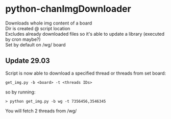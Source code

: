 # python-chanImgDownloader

Downloads whole img content of a board <br />
Dir is created @ script location <br />
Excludes already downloaded files so it's able to update a library (executed by cron maybe?) <br />
Set by default on /wg/ board <br />

## Update 29.03
Script is now able to download a specified thread or threads from set board:
```
get_img.py -b <board> -t <threads IDs>
```
so by running:
```
> python get_img.py -b wg -t 7356456,3546345
```
You will fetch 2 threads from /wg/
